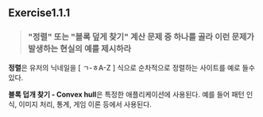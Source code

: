 ## Exercise1.1.1

> ### "정렬" 또는 "볼록 덮게 찾기" 계산 문제 중 하나를 골라 이런 문제가 발생하는 현실의 예를 제시하라

**정렬**은 유저의 닉네일을 [ ㄱ-ㅎA-Z ] 식으로 순차적으로 정렬하는 사이트를 예로 들수 있다.  

**블록 덥개 찾기 - Convex hull**은 특정한 애플리케이션에 사용된다. 예를 들어 패턴 인식, 이미지 처리, 통계, 게임 이론 등에서 사용된다.